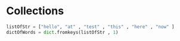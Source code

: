 
# Collections

```python
listOfStr = ["hello", "at" , "test" , "this" , "here" , "now" ]
dictOfWords = dict.fromkeys(listOfStr , 1)
```

